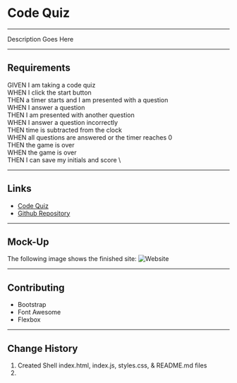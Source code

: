# Code Quiz

---

Description Goes Here

---

## Requirements

GIVEN I am taking a code quiz \
WHEN I click the start button \
THEN a timer starts and I am presented with a question \
WHEN I answer a question \
THEN I am presented with another question \
WHEN I answer a question incorrectly \
THEN time is subtracted from the clock \
WHEN all questions are answered or the timer reaches 0 \
THEN the game is over \
WHEN the game is over \
THEN I can save my initials and score \

---

## Links

* [Code Quiz]()
* [Github Repository](https://github.com/JonDnv/CodeQuiz)

---

## Mock-Up

The following image shows the finished site:
![Website]()

---

## Contributing

* Bootstrap
* Font Awesome
* Flexbox

---

## Change History

1. Created Shell index.html, index.js, styles.css, & README.md files
2. 